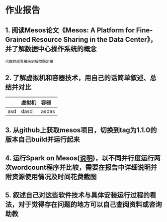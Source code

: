 # 作业报告## 1. 阅读Mesos论文《Mesos: A Platform for Fine-Grained Resource Sharing in the Data Center》，并了解数据中心操作系统的概念	代数的就看撒来到解放路凯撒## 2. 了解虚拟机和容器技术，用自己的话简单叙述、总结并对比|        | 虚拟机 | 容器 || :----- | :-------- | :------ || asd   |  dasd   | asdas |## 3. 从github上获取mesos项目，切换到tag为1.1.0的版本自己build并运行起来## 4. 运行Spark on Mesos([说明](http://spark.apache.org/docs/latest/running-on-mesos.html))，以不同并行度运行两次wordcount程序并比较，需要在报告中详细说明并附资源使用情况及时间花费截图## 5. 叙述自己对这些软件技术与具体安装运行过程的看法，对于觉得存在问题的地方可以自己查阅资料或咨询助教